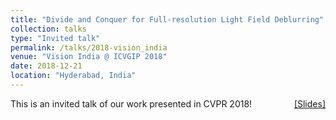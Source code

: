 ```yaml
---
title: "Divide and Conquer for Full-resolution Light Field Deblurring"
collection: talks
type: "Invited talk"
permalink: /talks/2018-vision_india
venue: "Vision India @ ICVGIP 2018"
date: 2018-12-21
location: "Hyderabad, India"
---
```

<p style="text-align:left;">
   This is an invited talk of our work presented in CVPR 2018!  
    <span style="float:right;">
         <a href="https://drive.google.com/open?id=1SbIOWWI4Hvbwe7dvh0m5QYbubDCai1dT">&#91;Slides&#93;</a>   
    </span>
</p>

